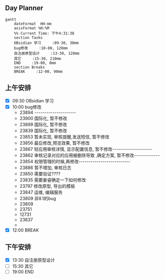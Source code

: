 ## Day Planner
```mermaid
gantt
    dateFormat  HH-mm
    axisFormat %H:%M
    %% Current Time: 下午4:31:38
    section Tasks
    OBsidian 学习     :09-30, 30mm
    bug修改     :10-00, 120mm
    自注册原型设计     :13-30, 120mm
    其它     :15-30, 210mm
    END     :19-00, 0mm
    section Breaks
    BREAK     :12-00, 90mm
```

## 上午安排
- [x] 09:30 OBsidian 学习
- [x] 10:00 bug修改
	- 23894 ---------------------
	- 23900 国际化, 暂不修改
	- 23899 国际化, 暂不修改
	- 23839 国际化, 暂不修改
	- 23853 暂未实现, 审核提醒,发送短信, 暂不修改
	- 23856 最后修改,预览效果, 暂不修改
	- 23867 轻应用审核详情, 显示配置信息,   暂不修改--------------------
	- 23862 审核记录对应的应用被删除导致 ,确定方案, 暂不修改-------------
	- 23854 权限管理的时候,再修改--------------------------
	- 23886 暂不增加, 审核日志
	- 23850 需要验证????
	- 23835 需要姜睿确定一下如何修改
	- 23797 修改原型, 导出的模板
	- 23847 运维, 编辑服务
	- 23809 非8.1的bug
	- 23809 
	- 23751 
	- 12731 
	- 23637 
	- 
- [x] 12:00 BREAK

## 下午安排
- [x] 13:30 自注册原型设计
- [ ] 15:30 其它
- [ ] 19:00 END